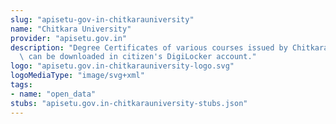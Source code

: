 ```yaml
---
slug: "apisetu-gov-in-chitkarauniversity"
name: "Chitkara University"
provider: "apisetu.gov.in"
description: "Degree Certificates of various courses issued by Chitkara University\
  \ can be downloaded in citizen's DigiLocker account."
logo: "apisetu.gov.in-chitkarauniversity-logo.svg"
logoMediaType: "image/svg+xml"
tags:
- name: "open_data"
stubs: "apisetu.gov.in-chitkarauniversity-stubs.json"
---
```

